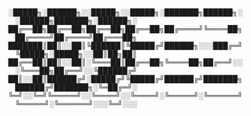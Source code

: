 
░█████╗░██████╗░░█████╗░░█████╗░███████╗██████╗░  ░██████╗███████╗░██████╗░
██╔══██╗██╔══██╗██╔══██╗██╔══██╗██╔════╝╚════██╗  ██╔════╝██╔════╝██╔═══██╗
███████║██║░░██║╚██████║╚█████╔╝██████╗░░░███╔═╝  ╚█████╗░█████╗░░██║██╗██║
██╔══██║██║░░██║░╚═══██║██╔══██╗╚════██╗██╔══╝░░  ░╚═══██╗██╔══╝░░╚██████╔╝
██║░░██║██████╔╝░█████╔╝╚█████╔╝██████╔╝███████╗  ██████╔╝███████╗░╚═██╔═╝░
╚═╝░░╚═╝╚═════╝░░╚════╝░░╚════╝░╚═════╝░╚══════╝  ╚═════╝░╚══════╝░░░╚═╝░░░

